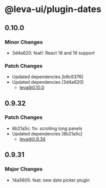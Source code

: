 # @leva-ui/plugin-dates

## 0.10.0

### Minor Changes

- 3d4a620: feat!: React 18 and 19 support

### Patch Changes

- Updated dependencies [b9c6376]
- Updated dependencies [3d4a620]
  - leva@0.10.0

## 0.9.32

### Patch Changes

- 8b21a5c: fix: scrolling long panels
- Updated dependencies [8b21a5c]
  - leva@0.9.34

## 0.9.31

### Major Changes

- 14a5605: feat: new date picker plugin
